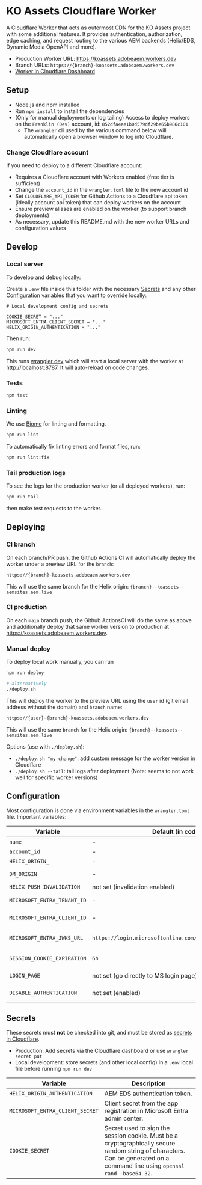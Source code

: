 # KO Assets Cloudflare Worker

A Cloudflare Worker that acts as outermost CDN for the KO Assets project with some additional features. It provides authentication, authorization, edge caching, and request routing to the various AEM backends (Helix/EDS, Dynamic Media OpenAPI and more).

* Production Worker URL: https://koassets.adobeaem.workers.dev
* Branch URLs: `https://{branch}-koassets.adobeaem.workers.dev`
* [Worker in Cloudflare Dashboard](https://dash.cloudflare.com/852dfa4ae1b0d579df29be65b986c101/workers/services/view/koassets/production/metrics)

## Setup

- Node.js and npm installed
- Run `npm install` to install the dependencies
- (Only for manual deployments or log tailing) Access to deploy workers on the `Franklin (Dev)` account, id: `852dfa4ae1b0d579df29be65b986c101`
  - The `wrangler` cli used by the various command below will automatically open a browser window to log into Cloudflare.

### Change Cloudflare account

If you need to deploy to a different Cloudflare account:

- Requires a Cloudflare account with Workers enabled (free tier is sufficient)
- Change the `account_id` in the `wrangler.toml` file to the new account id
- Set `CLOUDFLARE_API_TOKEN` for Github Actions to a Cloudflare api token (ideally account api token) that can deploy workers on the account
- Ensure preview aliases are enabled on the worker (to support branch deployments)
- As necessary, update this README.md with the new worker URLs and configuration values


## Develop

### Local server
To develop and debug locally:

Create a `.env` file inside this folder with the necessary [Secrets](#secrets) and any other [Configuration](#configuration) variables that you want to override locally:

```
# Local development config and secrets

COOKIE_SECRET = "..."
MICROSOFT_ENTRA_CLIENT_SECRET = "..."
HELIX_ORIGIN_AUTHENTICATION = "..."
```

Then run:

```bash
npm run dev
```

This runs [wrangler dev](https://developers.cloudflare.com/workers/development-testing/#local-development) which will start a local server with the worker at http://localhost:8787. It will auto-reload on code changes.

### Tests

```bash
npm test
```

### Linting

We use [Biome](https://biomejs.dev/) for linting and formatting.

```bash
npm run lint
```

To automatically fix linting errors and format files, run:

```bash
npm run lint:fix
```

### Tail production logs

To see the logs for the production worker (or all deployed workers), run:

```bash
npm run tail
```

then make test requests to the worker.


## Deploying

### CI branch

On each branch/PR push, the Github Actions CI will automatically deploy the worker under a preview URL for the `branch`:

```bash
https://{branch}-koassets.adobeaem.workers.dev
```

This will use the same branch for the Helix origin: `{branch}--koassets--aemsites.aem.live`

### CI production

On each `main` branch push, the Github ActionsCI will do the same as above and additionally deploy that same worker version to production at https://koassets.adobeaem.workers.dev.


### Manual deploy

To deploy local work manually, you can run

```bash
npm run deploy

# alternatively
./deploy.sh
```

This will deploy the worker to the preview URL using the `user` id (git email address without the domain) and `branch` name:

```bash
https://{user}-{branch}-koassets.adobeaem.workers.dev
```

This will use the same `branch` for the Helix origin: `{branch}--koassets--aemsites.aem.live`

Options (use with `./deploy.sh`):

- `./deploy.sh "my change"`: add custom message for the worker version in Cloudflare
- `./deploy.sh --tail`: tail logs after deployment (Note: seems to not work well for specific worker versions)


## Configuration

Most configuration is done via environment variables in the `wrangler.toml` file. Important variables:

| Variable | Default (in code) | Description |
|----------|---------|-------------|
| `name` | - | Cloudflare worker name |
| `account_id` | - | Cloudflare account ID |
| `HELIX_ORIGIN_` | - | AEM EDS origin server such as `https://*.aem.live` |
| `DM_ORIGIN` | - | AEM Content Hub/Dynamic Media environment URL such as `https://delivery-*.adobeaemcloud.com` |
| `HELIX_PUSH_INVALIDATION` | not set (invalidation enabled) | If set to `disabled`, disable push invalidation to the AEN EDS origin server. |
| `MICROSOFT_ENTRA_TENANT_ID` | - | Directory (tenant) ID from the app registration in Microsoft Entra admin center. |
| `MICROSOFT_ENTRA_CLIENT_ID` | - | Application (client) ID from the app registration in Microsoft Entra admin center. |
| `MICROSOFT_ENTRA_JWKS_URL` | `https://login.microsoftonline.com/common/discovery/keys` | The Microsoft Entra ID public keys URL. Get this from `https://login.microsoftonline.com/{MICROSOFT_ENTRA_TENANT_ID}/.well-known/openid-configuration` and json field `jwks_uri` |
| `SESSION_COOKIE_EXPIRATION` | `6h` | The expiration time for the session cookie. Example: `1h` for 1 hour, or `10m` for 10 minutes. [Format documentation](https://github.com/panva/jose/blob/main/docs/jwt/sign/classes/SignJWT.md#setexpirationtime) |
| `LOGIN_PAGE` | not set (go directly to MS login page) | The page to redirect to if the user is not authenticated. If not set, this will automatically go to the Microsoft login page. |
| `DISABLE_AUTHENTICATION` | not set (enabled) | If set to `true`, disable authentication entirely. WARNING: be careful with this! |

## Secrets

These secrets must **not** be checked into git, and must be stored as [secrets in Cloudflare](https://developers.cloudflare.com/workers/configuration/secrets/).

* Production: Add secrets via the Cloudflare dashboard or use `wrangler secret put`
* Local development: store secrets (and other local config) in a `.env` local file before running `npm run dev`

| Variable | Description |
|----------|-------------|
| `HELIX_ORIGIN_AUTHENTICATION` | AEM EDS authentication token. |
| `MICROSOFT_ENTRA_CLIENT_SECRET` | Client secret from the app registration in Microsoft Entra admin center. |
| `COOKIE_SECRET` | Secret used to sign the session cookie. Must be a cryptographically secure random string of characters. Can be generated on a command line using `openssl rand -base64 32`. |